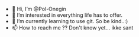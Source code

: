 - 👋 Hi, I’m @Pol-Onegin
- 👀 I’m interested in everything life has to offer.
- 🌱 I’m currently learning to use git. So be kind..:) 
- 📫 How to reach me ?? Don't know yet... ikke sant

<!---
Pol-Onegin/Pol-Onegin is a ✨ special ✨ repository because its `README.md` (this file) appears on your GitHub profile.
You can click the Preview link to take a look at your changes.
--->
